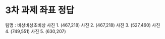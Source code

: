 # 3차 과제 좌표 정답

팀명 : 비상비상초비상
사진 1. (467,218)
사진 2. (467,218)
사진 3. (527,460)
사진 4. (749,551)
사진 5. (630,207)
